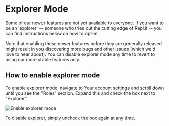 # Explorer Mode

Some of our newer features are not yet available to everyone. If you want to be an 'explorer' -- someone who tries out the cutting edge of Repl.it -- you can find instructions below on how to opt-in.

Note that enabling these newer features before they are generally released might result in you discovering more bugs and other issues (which we'd love to hear about). You can disable explorer mode any time to revert to using our more stable features only.

## How to enable explorer mode

To enable explorer mode, navigate to [Your account settings](https://repl.it/account) and scroll down until you see the "Roles" section. Expand this and check the box next to "Explorer".

![Enable explorer mode](/images/misc/explorer-enable.png)

To disable explorer, simply uncheck the box again at any time.
